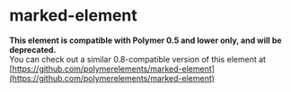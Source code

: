 marked-element
==============

**This element is compatible with Polymer 0.5 and lower only, and will be deprecated.**  
You can check out a similar 0.8-compatible version of this element at [https://github.com/polymerelements/marked-element](https://github.com/polymerelements/marked-element)
